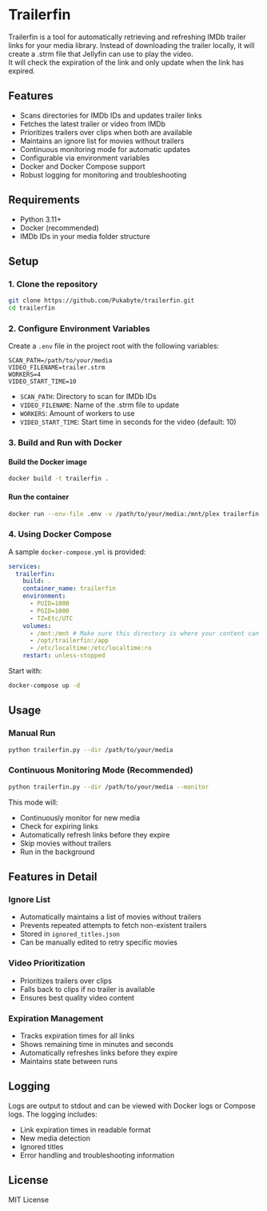 # Trailerfin

Trailerfin is a tool for automatically retrieving and refreshing IMDb trailer links for your media library.
Instead of downloading the trailer locally, it will create a .strm file that Jellyfin can use to play the video.  
It will check the expiration of the link and only update when the link has expired.

## Features
- Scans directories for IMDb IDs and updates trailer links
- Fetches the latest trailer or video from IMDb
- Prioritizes trailers over clips when both are available
- Maintains an ignore list for movies without trailers
- Continuous monitoring mode for automatic updates
- Configurable via environment variables
- Docker and Docker Compose support
- Robust logging for monitoring and troubleshooting

## Requirements
- Python 3.11+
- Docker (recommended)
- IMDb IDs in your media folder structure

## Setup

### 1. Clone the repository
```sh
git clone https://github.com/Pukabyte/trailerfin.git
cd trailerfin
```

### 2. Configure Environment Variables
Create a `.env` file in the project root with the following variables:

```env
SCAN_PATH=/path/to/your/media
VIDEO_FILENAME=trailer.strm
WORKERS=4
VIDEO_START_TIME=10
```

- `SCAN_PATH`: Directory to scan for IMDb IDs
- `VIDEO_FILENAME`: Name of the .strm file to update
- `WORKERS`: Amount of workers to use
- `VIDEO_START_TIME`: Start time in seconds for the video (default: 10)

### 3. Build and Run with Docker

#### Build the Docker image
```sh
docker build -t trailerfin .
```

#### Run the container
```sh
docker run --env-file .env -v /path/to/your/media:/mnt/plex trailerfin
```

### 4. Using Docker Compose

A sample `docker-compose.yml` is provided:

```yaml
services:
  trailerfin:
    build: .
    container_name: trailerfin
    environment:
      - PUID=1000
      - PGID=1000
      - TZ=Etc/UTC
    volumes:
      - /mnt:/mnt # Make sure this directory is where your content can be found in
      - /opt/trailerfin:/app
      - /etc/localtime:/etc/localtime:ro
    restart: unless-stopped
```

Start with:
```sh
docker-compose up -d
```

## Usage

### Manual Run
```sh
python trailerfin.py --dir /path/to/your/media
```

### Continuous Monitoring Mode (Recommended)
```sh
python trailerfin.py --dir /path/to/your/media --monitor
```
This mode will:
- Continuously monitor for new media
- Check for expiring links
- Automatically refresh links before they expire
- Skip movies without trailers
- Run in the background

## Features in Detail

### Ignore List
- Automatically maintains a list of movies without trailers
- Prevents repeated attempts to fetch non-existent trailers
- Stored in `ignored_titles.json`
- Can be manually edited to retry specific movies

### Video Prioritization
- Prioritizes trailers over clips
- Falls back to clips if no trailer is available
- Ensures best quality video content

### Expiration Management
- Tracks expiration times for all links
- Shows remaining time in minutes and seconds
- Automatically refreshes links before they expire
- Maintains state between runs

## Logging
Logs are output to stdout and can be viewed with Docker logs or Compose logs. The logging includes:
- Link expiration times in readable format
- New media detection
- Ignored titles
- Error handling and troubleshooting information

## License
MIT License 